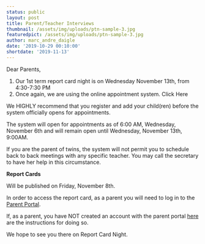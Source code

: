 ```yaml
---
status: public
layout: post
title: Parent/Teacher Interviews
thumbnail: /assets/img/uploads/ptn-sample-3.jpg
featuredpict: /assets/img/uploads/ptn-sample-3.jpg
author: marc_andre_daigle
date: '2019-10-29 00:10:00'
shortdate: '2019-11-13'
---
```

Dear Parents,

1. Our 1st term report card night is on Wednesday November 13th, from 4:30-7:30 PM
2. Once again, we are using the online appointment system. Click Here

We HIGHLY recommend that you register and add your child(ren) before the system officially opens for appointments.

The system will open for appointments as of 6:00 AM, Wednesday, November 6th and will remain open until Wednesday, November 13th, 9:00AM.

If you are the parent of twins, the system will not permit you to schedule back to back meetings with any specific teacher. You may call the secretary to have her help in this circumstance.

**Report Cards**

Will be published on Friday, November 8th.

In order to access the report card, as a parent you will need to log in to the [Parent Portal](https://portailparents.ca/accueil/en/).

If, as a parent, you have NOT created an account with the parent portal [here](https://portailparents.ca/accueil/en/aide.htm) are the instructions for doing so.

We hope to see you there on Report Card Night.
